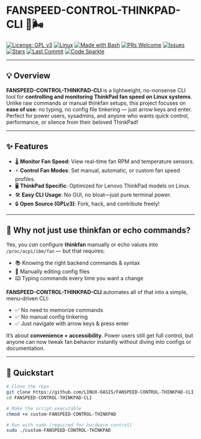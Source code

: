 # FANSPEED-CONTROL-THINKPAD-CLI 🚀🌬️

[![License: GPL v3](https://img.shields.io/badge/License-GPLv3-blue.svg)](LICENSE)
[![Linux](https://img.shields.io/badge/OS-Linux-darkgreen?logo=linux)](https://www.kernel.org/)
[![Made with Bash](https://img.shields.io/badge/made%20with-Bash-4EAA25?logo=gnubash&logoColor=white)](https://www.gnu.org/software/bash/)
[![PRs Welcome](https://img.shields.io/badge/PRs-welcome-brightgreen.svg?style=flat-square)](https://github.com/LINUX-OASIS/FANSPEED-CONTROL-THINKPAD-CLI/pulls)
[![Issues](https://img.shields.io/github/issues/LINUX-OASIS/FANSPEED-CONTROL-THINKPAD-CLI?logo=github)](https://github.com/LINUX-OASIS/FANSPEED-CONTROL-THINKPAD-CLI/issues)
[![Stars](https://img.shields.io/github/stars/LINUX-OASIS/FANSPEED-CONTROL-THINKPAD-CLI?style=social)](https://github.com/LINUX-OASIS/FANSPEED-CONTROL-THINKPAD-CLI/stargazers)
[![Last Commit](https://img.shields.io/github/last-commit/LINUX-OASIS/FANSPEED-CONTROL-THINKPAD-CLI)](https://github.com/LINUX-OASIS/FANSPEED-CONTROL-THINKPAD-CLI/commits/main)
[![Code Sparkle](https://img.shields.io/badge/code-sparkles-FFD700?style=flat)](https://github.com/LINUX-OASIS/FANSPEED-CONTROL-THINKPAD-CLI)

---

## 💡 Overview

**FANSPEED-CONTROL-THINKPAD-CLI** is a lightweight, no-nonsense CLI tool for **controlling and monitoring ThinkPad fan speed on Linux systems**.  
Unlike raw commands or manual thinkfan setups, this project focuses on **ease of use**: no typing, no config file tinkering — just arrow keys and enter.  
Perfect for power users, sysadmins, and anyone who wants quick control, performance, or silence from their beloved ThinkPad!

---

## ✨ Features

- 🌡️ **Monitor Fan Speed**: View real-time fan RPM and temperature sensors.
- ⚡ **Control Fan Modes**: Set manual, automatic, or custom fan speed profiles.
- 🖥️ **ThinkPad Specific**: Optimized for Lenovo ThinkPad models on Linux.
- 🛠️ **Easy CLI Usage**: No GUI, no bloat—just pure terminal power.
- 🔒 **Open Source (GPLv3)**: Fork, hack, and contribute freely!

---

## 🤔 Why not just use thinkfan or echo commands?

Yes, you *can* configure **thinkfan** manually or echo values into `/proc/acpi/ibm/fan` — but that requires:  

- 📚 Knowing the right backend commands & syntax  
- 📝 Manually editing config files  
- ⌨️ Typing commands every time you want a change  

**FANSPEED-CONTROL-THINKPAD-CLI** automates all of that into a simple, menu-driven CLI:  

- ✅ No need to memorize commands  
- ✅ No manual config tinkering  
- ✅ Just navigate with arrow keys & press enter  

It’s about **convenience + accessibility**. Power users still get full control, but anyone can now tweak fan behavior instantly without diving into configs or documentation.  

---

## 🚀 Quickstart

```bash
# Clone the repo
git clone https://github.com/LINUX-OASIS/FANSPEED-CONTROL-THINKPAD-CLI.git
cd FANSPEED-CONTROL-THINKPAD-CLI

# Make the script executable
chmod +x custom-FANSPEED-CONTROL-THINKPAD

# Run with sudo (required for hardware control)
sudo ./custom-FANSPEED-CONTROL-THINKPAD
